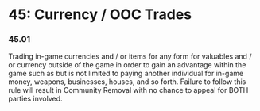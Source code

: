 # 45: Currency / OOC Trades

### 45.01 <a href="#twuklhw3wj6f" id="twuklhw3wj6f"></a>

Trading in-game currencies and / or items for any form for valuables and / or currency outside of the game in order to gain an advantage within the game such as but is not limited to paying another individual for in-game money, weapons, businesses, houses, and so forth. Failure to follow this rule will result in Community Removal with no chance to appeal for BOTH parties involved.
